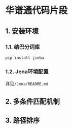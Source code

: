 # 华谱通代码片段

## 1. 安装环境

### 1.1. 结巴分词库

`pip install jieba`

### 1.2. Jena环境配置

详见`/Jena/README.md`

## 2. 多条件匹配机制


## 3. 路径排序

